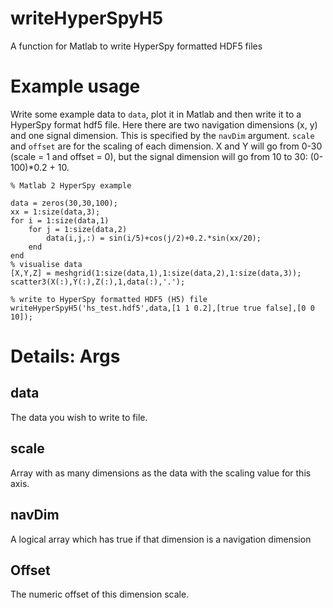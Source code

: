 # writeHyperSpyH5
A function for Matlab to write HyperSpy formatted HDF5 files

# Example usage
Write some example data to `data`, plot it in Matlab and then write it to a HyperSpy format hdf5 file. Here there are two navigation dimensions (x, y) and one signal dimension. This is specified by the `navDim` argument. `scale` and `offset` are for the scaling of each dimension. X and Y will go from 0-30 (scale = 1 and offset = 0), but the signal dimension will go from 10 to 30: (0-100)*0.2 + 10.
```
% Matlab 2 HyperSpy example

data = zeros(30,30,100);
xx = 1:size(data,3);
for i = 1:size(data,1)
    for j = 1:size(data,2)
        data(i,j,:) = sin(i/5)+cos(j/2)+0.2.*sin(xx/20);
    end
end
% visualise data
[X,Y,Z] = meshgrid(1:size(data,1),1:size(data,2),1:size(data,3));
scatter3(X(:),Y(:),Z(:),1,data(:),'.');

% write to HyperSpy formatted HDF5 (H5) file
writeHyperSpyH5('hs_test.hdf5',data,[1 1 0.2],[true true false],[0 0 10]);
```
# Details: Args
## data
The data you wish to write to file.
## scale
Array with as many dimensions as the data with the scaling value for this axis.
## navDim
A logical array which has true if that dimension is a navigation dimension
## Offset 
The numeric offset of this dimension scale.
